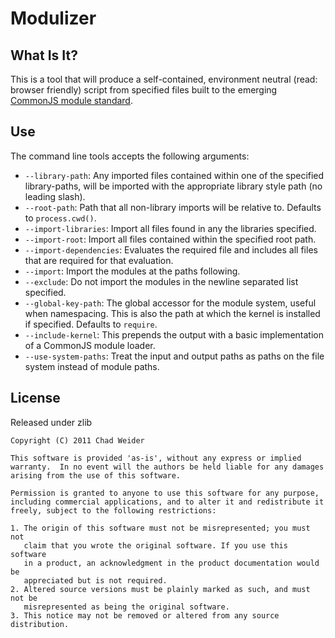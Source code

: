 # Modulizer #

## What Is It? ##
This is a tool that will produce a self-contained, environment neutral (read: browser friendly) script from specified files built to the emerging [CommonJS module standard](http://wiki.commonjs.org/wiki/Modules/1.1).

## Use ##
The command line tools accepts the following arguments:

 * `--library-path`: Any imported files contained within one of the specified library-paths, will be imported with the appropriate library style path (no leading slash).
 * `--root-path`: Path that all non-library imports will be relative to. Defaults to `process.cwd()`.
 * `--import-libraries`: Import all files found in any the libraries specified.
 * `--import-root`: Import all files contained within the specified root path.
 * `--import-dependencies`: Evaluates the required file and includes all files that are required for that evaluation.
 * `--import`: Import the modules at the paths following.
 * `--exclude`: Do not import the modules in the newline separated list specified.
 * `--global-key-path`: The global accessor for the module system, useful when namespacing. This is also the path at which the kernel is installed if specified. Defaults to `require`. 
 * `--include-kernel`: This prepends the output with a basic implementation of a CommonJS module loader.
 * `--use-system-paths`: Treat the input and output paths as paths on the file system instead of module paths.

## License ##
Released under zlib

    Copyright (C) 2011 Chad Weider

    This software is provided 'as-is', without any express or implied
    warranty.  In no event will the authors be held liable for any damages
    arising from the use of this software.

    Permission is granted to anyone to use this software for any purpose,
    including commercial applications, and to alter it and redistribute it
    freely, subject to the following restrictions:

    1. The origin of this software must not be misrepresented; you must not
       claim that you wrote the original software. If you use this software
       in a product, an acknowledgment in the product documentation would be
       appreciated but is not required.
    2. Altered source versions must be plainly marked as such, and must not be
       misrepresented as being the original software.
    3. This notice may not be removed or altered from any source distribution.
